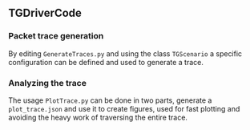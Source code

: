 ## TGDriverCode
### Packet trace generation
By editing ``GenerateTraces.py`` and using the class ``TGScenario`` a specific configuration can 
be defined and used to generate a trace.

### Analyzing the trace
The usage ``PlotTrace.py`` can be done in two parts, generate a `plot_trace.json` and use it
to create figures, used for fast plotting and avoiding the heavy work of traversing the entire trace.